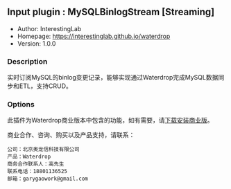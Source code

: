 ## Input plugin : MySQLBinlogStream [Streaming]

* Author: InterestingLab
* Homepage: https://interestinglab.github.io/waterdrop
* Version: 1.0.0

### Description

实时订阅MySQL的binlog变更记录，能够实现通过Waterdrop完成MySQL数据同步和ETL，支持CRUD。

### Options

此插件为Waterdrop商业版本中包含的功能，如有需要，请[下载安装商业版](/zh-cn/v1/installation)。

商业合作、咨询、购买以及产品支持，请联系：

```
公司：北京奥龙信科技有限公司
产品：Waterdrop
商务合作联系人：高先生
联系电话：18801136525
邮箱：garygaowork@gmail.com
```
